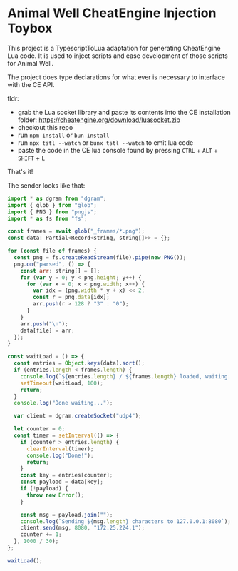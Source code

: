 # Animal Well CheatEngine Injection Toybox

This project is a TypescriptToLua adaptation for generating CheatEngine Lua code.
It is used to inject scripts and ease development of those scripts for Animal Well.

The project does type declarations for what ever is necessary to interface with the CE API.

tldr:

- grab the Lua socket library and paste its contents into the CE installation folder: https://cheatengine.org/download/luasocket.zip
- checkout this repo
- run `npm install` or `bun install`
- run `npx tstl --watch` or `bunx tstl --watch` to emit lua code
- paste the code in the CE lua console found by pressing `CTRL` + `ALT` + `SHIFT` + `L`

That's it!

The sender looks like that:

```js
import * as dgram from "dgram";
import { glob } from "glob";
import { PNG } from "pngjs";
import * as fs from "fs";

const frames = await glob("_frames/*.png");
const data: Partial<Record<string, string[]>> = {};

for (const file of frames) {
  const png = fs.createReadStream(file).pipe(new PNG());
  png.on("parsed", () => {
    const arr: string[] = [];
    for (var y = 0; y < png.height; y++) {
      for (var x = 0; x < png.width; x++) {
        var idx = (png.width * y + x) << 2;
        const r = png.data[idx];
        arr.push(r > 128 ? "3" : "0");
      }
    }
    arr.push("\n");
    data[file] = arr;
  });
}

const waitLoad = () => {
  const entries = Object.keys(data).sort();
  if (entries.length < frames.length) {
    console.log(`${entries.length} / ${frames.length} loaded, waiting...`);
    setTimeout(waitLoad, 100);
    return;
  }
  console.log("Done waiting...");

  var client = dgram.createSocket("udp4");

  let counter = 0;
  const timer = setInterval(() => {
    if (counter > entries.length) {
      clearInterval(timer);
      console.log("Done!");
      return;
    }
    const key = entries[counter];
    const payload = data[key];
    if (!payload) {
      throw new Error();
    }

    const msg = payload.join("");
    console.log(`Sending ${msg.length} characters to 127.0.0.1:8080`);
    client.send(msg, 8080, "172.25.224.1");
    counter += 1;
  }, 1000 / 30);
};

waitLoad();
```
